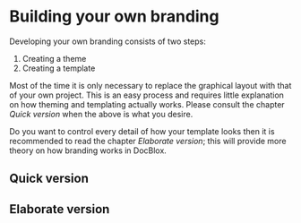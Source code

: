 Building your own branding
==========================

Developing your own branding consists of two steps:

  1. Creating a theme
  2. Creating a template

Most of the time it is only necessary to replace the graphical layout with that of your own project.
This is an easy process and requires little explanation on how theming and templating actually works.
Please consult the chapter _Quick version_ when the above is what you desire.

Do you want to control every detail of how your template looks then it is recommended to read the chapter
_Elaborate version_; this will provide more theory on how branding works in DocBlox.

Quick version
-------------


Elaborate version
-----------------